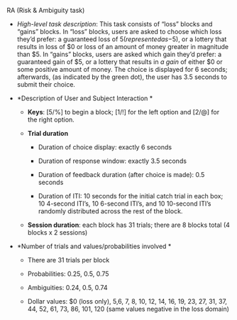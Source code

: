 RA (Risk & Ambiguity task)

-   *High-level task description*: This task consists of “loss” blocks
    and “gains” blocks. In “loss” blocks, users are asked to choose
    which loss they’d prefer: a guaranteed loss of $5 (represented as
    -$5), or a lottery that results in loss of $0 or loss of an amount
    of money greater in magnitude than $5. In “gains” blocks, users are
    asked which gain they’d prefer: a guaranteed gain of $5, or a
    lottery that results in *a gain* of either $0 or some positive
    amount of money. The choice is displayed for 6 seconds; afterwards,
    (as indicated by the green dot), the user has 3.5 seconds to submit
    their choice.

-   *Description of User and Subject Interaction *

    -   **Keys**: \[5/%\] to begin a block; \[1/!\] for the left option
        and \[2/@\] for the right option.

    -   **Trial duration**

        -   Duration of choice display: exactly 6 seconds

        -   Duration of response window: exactly 3.5 seconds

        -   Duration of feedback duration (after choice is made): 0.5
            seconds

        -   Duration of ITI: 10 seconds for the initial catch trial in
            each box; 10 4-second ITI’s, 10 6-second ITI’s, and 10
            10-second ITI’s randomly distributed across the rest of
            the block.

    -   **Session duration**: each block has 31 trials; there are 8
        blocks total (4 blocks x 2 sessions)

-   *Number of trials and values/probabilities involved *

    -   There are 31 trials per block

    -   Probabilities: 0.25, 0.5, 0.75

    -   Ambiguities: 0.24, 0.5, 0.74

    -   Dollar values: $0 (loss only), 5,6, 7, 8, 10, 12, 14, 16, 19,
        23, 27, 31, 37, 44, 52, 61, 73, 86, 101, 120 (same values
        negative in the loss domain)
